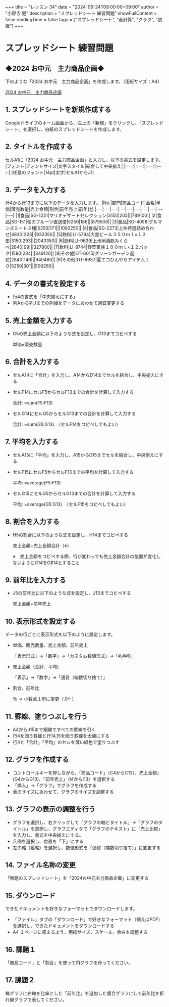 +++
title = "レッスン 34"
date = "2024-06-24T09:00:00+09:00"
author = "小野寺 健"
description = "スプレッドシート 練習問題"
showFullContent = false
readingTime = false
tags = ["スプレッドシート", "表計算", "グラフ", "初級"]
+++
# スプレッドシート 練習問題
## ◆2024 お中元　主力商品企画◆
下のような「2024 お中元　主力商品企画」を作成します。（用紙サイズ：A4）

[2024 お中元　主力商品企画](../2024お中元主力商品企画.pdf)

## 1. スプレッドシートを新規作成する
Googleドライブのホーム画面から、左上の「新規」をクリックし、「スプレッドシート」を選択し、白紙のスプレッドシートを作成します。

## 2. タイトルを作成する
セルA1に「2024 お中元　主力商品企画」と入力し、以下の書式を設定します。
|フォント|フォントサイズ|文字スタイル|結合して中央揃え|
|:---:|:---:|:---:|:---:|
|任意のフォント|14pt|太字|セルA1からJ1|

## 3. データを入力する

行4から行13までに以下のデータを入力します。
|No.|部門|商品コード|品名|単価|販売数量|売上金額|割合|前年売上|前年比|
|---|---|---|---|---|---|---|---|---|---|
|1|食品|SG-1231|マリオデザートセレクション|3150|205|||789100||
|2|食品|SG-151|旬のフルーツ直送便|5250|186|||879500||
|3|食品|SG-4058|グルマンズミート３種|5250|171|||1092250||
|4|食品|SG-2273|上州特選詰め合わせ|4830|323|||932350||
|5|飲料|LI-5794|大黒ビール３５０ｍｌ×１２缶|3150|293|||2043350||
|6|飲料|LI-9639|上州地酒飲みくらべ|2840|99|||327800||
|7|飲料|LI-9744|野菜家族１８０ｍｌ×１２パック|1580|234|||349120||
|8|その他|OT-6015|グリーンガーデン選花|2840|149|||940480||
|9|その他|OT-8937|夏エコひんやりアイテム１０|5250|301|||509250||

## 4. データの書式を設定する
* 行4の書式を「中央揃えにする」
* 列Aから列Jまでの列幅をデータにあわせて適宜変更する

## 5. 売上金額を入力する
* G5の売上金額に以下のような式を設定し、G13までコピペする

    単価×販売数量

## 6. 合計を入力する
* セルA14に「合計」を入力し、A14からD14までセルを結合し、中央揃えにする
* セルF14にセルF5からセルF13までの合計を計算して入力する

    合計: =sum(F5:F13)

* セルG14にセルG5からセルG13までの合計を計算して入力する

    合計: =sum(G5:G13)　（セルF14をコピペしてもよい）

## 7. 平均を入力する
* セルA15に「平均」を入力し、A15からD15までセルを結合し、中央揃えにする
* セルF15にセルF5からセルF13までの平均を計算して入力する

    平均: =average(F5:F13)

* セルG15にセルG5からセルG13までの合計を計算して入力する

    平均: =average(G5:G13)　（セルF15をコピペしてもよい）


## 8. 割合を入力する
* H5の割合に以下のような式を設定し、H14までコピペする

    売上金額÷売上金額合計（※）

    ※　売上金額をコピペする際、行が変わっても売上金額合計の位置が変化しないようにG14をG$14とすること

## 9. 前年比を入力する
* J5の前年比に以下のような式を設定し、J13までコピペする

    売上金額÷前年売上

## 10. 表示形式を設定する
データの行ごとに表示形式を以下のように設定します。
* 単価、販売数量、売上金額、前年売上

    「表示形式」→「数字」→「カスタム数値形式」→「#,##0」

* 売上金額（合計、平均）

    「表示」→「数字」→「通貨（端数切り捨て）」

* 割合、前年比

    ％ → 小数点１桁に変更（.0←）

## 11. 罫線、塗りつぶしを行う
* A4からJ15まで細線ですべての罫線を引く
* 行4を囲う罫線と行14,15を囲う罫線を太線にする
* 行4と「合計」「平均」のセルを薄い緑色で塗りつぶす

## 12. グラフを作成する
* コントロールキーを押しながら、「商品コード」（C4からC13）、売上金額」(G4からG13)、「前年売上」（I4からI13）を選択する
* 「挿入」→「グラフ」でグラフを作成する
* 表のサイズにあわせて、グラフのサイズを調整する

## 13. グラフの表示の調整を行う
* グラフを選択し、右クリックして「グラフの軸とタイトル」→「グラフのタイトル」を選択し、グラフエディタで「グラフのテキスト」に「売上比較」を入力し、書式を中央揃えにする。
* 凡例を選択し、位置を「下」にする
* 左の軸（縦軸）を選択し、数値形式を「通貨（端数切り捨て）」に変更する

## 14. ファイル名称の変更
「無題のスプレッドシート」を「2024お中元主力商品企画」に変更する

## 15. ダウンロード
できたドキュメントを好きなフォーマットでダウンロードします。
* 「ファイル」タブの「ダウンロード」で好きなフォーマット（例えばPDF）を選択し、できたドキュメントをダウンロードする
* A4 １ページに収まるよう、用紙サイズ、スケール、余白を調整する

## 16. 課題１
「商品コード」と「割合」を使って円グラフを作ってください。

## 17. 課題２
棒グラフに右軸を比率とした「前年比」を追加した複合グラフにして前年比を折れ線グラフで表してください。